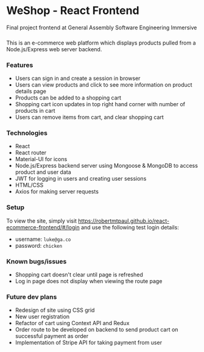 # WeShop - React Frontend
Final project frontend at General Assembly Software Engineering Immersive

### 
This is an e-commerce web platform which displays products pulled from a Node.js/Express web server backend. 

### Features
- Users can sign in and create a session in browser 
- Users can view products and click to see more information on product details page
- Products can be added to a shopping cart
- Shopping cart icon updates in top right hand corner with number of products in cart
- Users can remove items from cart, and clear shopping cart

### Technologies
- React
- React router
- Material-UI for icons
- Node.js/Express backend server using Mongoose & MongoDB to access product and user data
- JWT for logging in users and creating user sessions
- HTML/CSS
- Axios for making server requests

### Setup

To view the site, simply visit https://robertmtpaul.github.io/react-ecommerce-frontend/#/login and use the following test login details: 
- username: `luke@ga.co`
- password: `chicken`

### Known bugs/issues
- Shopping cart doesn't clear until page is refreshed
- Log in page does not display when viewing the route page

### Future dev plans
- Redesign of site using CSS grid
- New user registration
- Refactor of cart using Context API and Redux
- Order route to be developed on backend to send product cart on successful payment as order
- Implementation of Stripe API for taking payment from user
